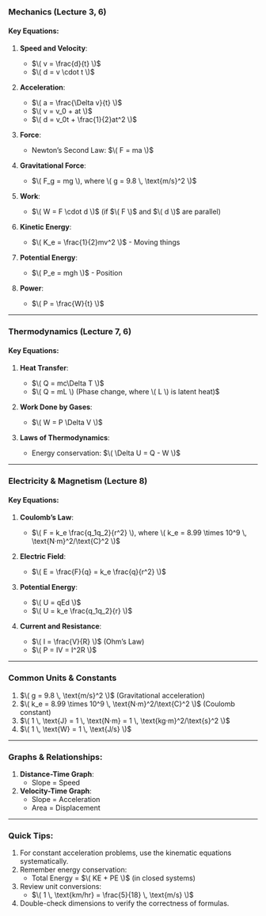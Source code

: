 

### **Mechanics (Lecture 3, 6)**
#### **Key Equations**:
1. **Speed and Velocity**:

   - $\( v = \frac{d}{t} \)$
   - $\( d = v \cdot t \)$


3. **Acceleration**:
   - $\( a = \frac{\Delta v}{t} \)$
   - $\( v = v_0 + at \)$
   - $\( d = v_0t + \frac{1}{2}at^2 \)$

4. **Force**:
   - Newton’s Second Law: $\( F = ma \)$

5. **Gravitational Force**:
   - $\( F_g = mg \), where \( g = 9.8 \, \text{m/s}^2 \)$

6. **Work**:
   - $\( W = F \cdot d \)$ (if $\( F \)$ and $\( d \)$ are parallel)

7. **Kinetic Energy**:
   - $\( K_e = \frac{1}{2}mv^2 \)$ - Moving things

8. **Potential Energy**:
   - $\( P_e = mgh \)$ - Position

9. **Power**:
   - $\( P = \frac{W}{t} \)$

---

### **Thermodynamics (Lecture 7, 6)**
#### **Key Equations**:
1. **Heat Transfer**:
   - $\( Q = mc\Delta T \)$
   - $\( Q = mL \) (Phase change, where \( L \) is latent heat)$

2. **Work Done by Gases**:
   - $\( W = P \Delta V \)$

3. **Laws of Thermodynamics**:
   - Energy conservation: $\( \Delta U = Q - W \)$

---

### **Electricity & Magnetism (Lecture 8)**
#### **Key Equations**:
1. **Coulomb’s Law**:
   - $\( F = k_e \frac{q_1q_2}{r^2} \), where \( k_e = 8.99 \times 10^9 \, \text{N·m}^2/\text{C}^2 \)$

2. **Electric Field**:
   - $\( E = \frac{F}{q} = k_e \frac{q}{r^2} \)$

3. **Potential Energy**:
   - $\( U = qEd \)$
   - $\( U = k_e \frac{q_1q_2}{r} \)$

4. **Current and Resistance**:
   - $\( I = \frac{V}{R} \)$ (Ohm’s Law)  
   - $\( P = IV = I^2R \)$

---

### **Common Units & Constants**
1. $\( g = 9.8 \, \text{m/s}^2 \)$ (Gravitational acceleration)
2. $\( k_e = 8.99 \times 10^9 \, \text{N·m}^2/\text{C}^2 \)$ (Coulomb constant)
3. $\( 1 \, \text{J} = 1 \, \text{N·m} = 1 \, \text{kg·m}^2/\text{s}^2 \)$  
4. $\( 1 \, \text{W} = 1 \, \text{J/s} \)$

---

### **Graphs & Relationships**:
1. **Distance-Time Graph**:  
   - Slope = Speed  
2. **Velocity-Time Graph**:  
   - Slope = Acceleration  
   - Area = Displacement  

---

### **Quick Tips**:
1. For constant acceleration problems, use the kinematic equations systematically.
2. Remember energy conservation:
   - Total Energy = $\( KE + PE \)$ (in closed systems)
3. Review unit conversions: 
   - $\( 1 \, \text{km/hr} = \frac{5}{18} \, \text{m/s} \)$
4. Double-check dimensions to verify the correctness of formulas.

